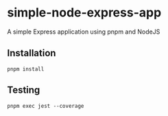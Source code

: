 # simple-node-express-app
A simple Express application using pnpm and NodeJS

## Installation
```
pnpm install
```

## Testing
```
pnpm exec jest --coverage
```
